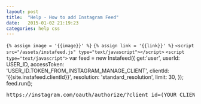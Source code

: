 ```yaml
---
layout: post
title:  "Help - How to add Instagram Feed"
date:   2015-01-02 21:19:23
categories: help css
---
```


`{% assign image = '{{image}}' %}`
 `{% assign link = '{{link}}' %}`
 `<script src="/assets/instafeed.js" type="text/javascript"></script>`
 `<script type="text/javascript">`
      var feed = new Instafeed({
    	get:'user',
	userId: USER_ID,
	accessToken: 'USER_ID.TOKEN_FROM_INSTAGRAM_MANAGE_CLIENT',
        clientId: '{{site.instafeed.clientId}}',
        resolution: 'standard_resolution',
        limit: 30,
    });
    feed.run();
    </script>

<pre>
https://instagram.com/oauth/authorize/?client_id=(YOUR_CLIENT_ID)&redirect_uri=(YOUR_URL)&response_type=token
</pre>
